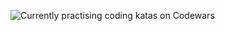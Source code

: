 ![Currently practising coding katas on Codewars](https://www.codewars.com/users/niklasbaier/badges/large)
